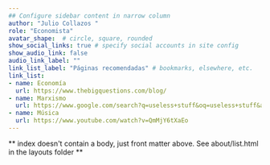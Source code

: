```yaml
---
## Configure sidebar content in narrow column
author: "Julio Collazos "
role: "Economista"
avatar_shape:  # circle, square, rounded
show_social_links: true # specify social accounts in site config
show_audio_link: false
audio_link_label: ""
link_list_label: "Páginas recomendadas" # bookmarks, elsewhere, etc.
link_list:
- name: Economía
  url: https://www.thebigquestions.com/blog/
- name: Marxismo
  url: https://www.google.com/search?q=useless+stuff&oq=useless+stuff&aqs=chrome..69i57.6817j0j1&sourceid=chrome&ie=UTF-8
- name: Música
  url: https://www.youtube.com/watch?v=QmMjY6tXaEo
---
```


** index doesn't contain a body, just front matter above.
See about/list.html in the layouts folder **
